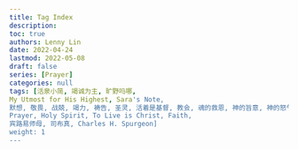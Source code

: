 ```yaml
---
title: Tag Index
description:
toc: true
authors: Lenny Lin
date: 2022-04-24
lastmod: 2022-05-08
draft: false
series: [Prayer]
categories: null
tags: [活泉小简, 竭诚为主, 旷野吗哪,    
My Utmost for His Highest, Sara's Note,   
默想, 敬畏, 战兢, 竭力, 祷告, 圣灵, 活着是基督, 教会, 魂的救恩, 神的旨意, 神的怒气, 寻求, 内心世界, 祷告, 日记, 律法, 家谱, 
Prayer, Holy Spirit, To Live is Christ, Faith,    
宾路易师母, 司布真, Charles H. Spurgeon]
weight: 1
---
```


